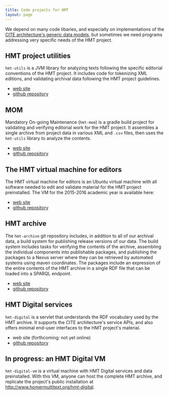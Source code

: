 ```yaml
---
title: Code projects for HMT
layout: page
---
```


We depend on many code libaries, and especially on implementations of the [CITE architecture's generic data models](http://cite-architecture.github.io/), but sometimes we need programs addressing very specific needs of the HMT project.


## HMT project utilities ##


`hmt-utils` is a JVM library for analyzing texts following the specific editorial conventions of the HMT project. It includes code for tokenizing XML editions, and validating archival data following the HMT project guidelines.

 -  [web site](http://homermultitext.github.io/hmt-utils/)
 -  [github repository](https://github.com/homermultitext/hmt-utils)

## MOM ##


Mandatory On-going Maintenance (`hmt-mom`) is a gradle build project for validating and verifying editorial work for the HMT project.  It assembles a single archive from project data in various XML and `.csv` files, then uses the `hmt-utils` library to analyze the contents.

- [web site](http://homermultitext.github.io/hmt-mom)
- [github repository](https://github.com/homermultitext/hmt-mom)


## The HMT virtual machine for editors ##

The HMT virtual machine for editors is an Ubuntu virtual machine with all software needed to edit and validate material for the HMT project preinstalled.  The VM for the 2015-2016 academic year is available here:

- [web site](http://homermultitext.github.io/vm2015/)
- [github repository](https://github.com/homermultitext/vm2015)


## HMT archive ##

The `hmt-archive` git repository includes, in addition to all of our archival data, a build system for publishing release versions of our data.  The build system includes tasks for verifying the contents of the archive, assembling the individual components into publishable packages, and publishing the packages to a Nexus server where they can be retrieved by automated systems using maven coordinates.  The packages include an  expression of the entire contents of the HMT archive in a single RDF file that can be loaded into a SPARQL endpoint.

- [web site](http://homermultitext.github.io/hmt-archive)
-  [github repository](https://github.com/homermultitext/hmt-archive)

## HMT Digital services

`hmt-digital` is a servlet that understands the RDF vocabulary used by the HMT archive.  It supports the CITE architecture's service APIs, and also offers minimal end-user interfaces to the HMT project's material.

- web site (forthcoming: not yet online)
- [github repository](https://github.com/homermultitext/hmt-digital)



## In progress: an HMT Digital VM

`hmt-digital-vm` is a virtual machine with HMT Digital services and data preinstalled.  With this VM, anyone can host the complete HMT archive, and replicate the project's public installation at <http://www.homermultitext.org/hmt-digital>.
